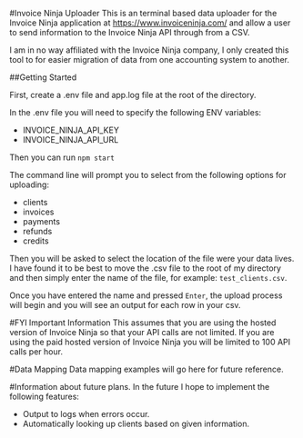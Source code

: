 #Invoice Ninja Uploader
This is an terminal based data uploader for the Invoice Ninja application at
https://www.invoiceninja.com/ and allow a user to send information to the Invoice Ninja API 
through from a CSV.

I am in no way affiliated with the Invoice Ninja company, I only created this tool to
for easier migration of data from one accounting system to another. 

##Getting Started

First, create a .env file and app.log file at the root of the directory.

In the .env file you will need to specify the following ENV variables:
* INVOICE_NINJA_API_KEY
* INVOICE_NINJA_API_URL

Then you can run `npm start`

The command line will prompt you to select from the following options for uploading:
* clients
* invoices
* payments
* refunds
* credits

Then you will be asked to select the location of the file were your data lives.
I have found it to be best to move the .csv file to the root of my directory and
then simply enter the name of the file, for example: `test_clients.csv`. 

Once you have entered the name and pressed `Enter`, the upload process will begin
and you will see an output for each row in your csv.

#FYI Important Information
This assumes that you are using the hosted version of Invoice Ninja so that your 
API calls are not limited. If you are using the paid hosted version of Invoice Ninja
you will be limited to 100 API calls per hour.


#Data Mapping
Data mapping examples will go here for future reference.

#Information about future plans.
In the future I hope to implement the following features:
* Output to logs when errors occur.
* Automatically looking up clients based on given information.
